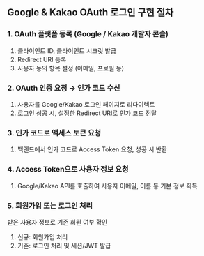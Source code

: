 ## Google & Kakao OAuth 로그인 구현 절차

### 1. OAuth 플랫폼 등록 (Google / Kakao 개발자 콘솔)

1. 클라이언트 ID, 클라이언트 시크릿 발급  
2. Redirect URI 등록  
3. 사용자 동의 항목 설정 (이메일, 프로필 등)  

### 2. OAuth 인증 요청 → 인가 코드 수신

1. 사용자를 Google/Kakao 로그인 페이지로 리다이렉트  
2. 로그인 성공 시, 설정한 Redirect URI로 인가 코드 전달

### 3. 인가 코드로 액세스 토큰 요청

1. 백엔드에서 인가 코드로 Access Token 요청, 성공 시 반환 

### 4. Access Token으로 사용자 정보 요청

1. Google/Kakao API를 호출하여 사용자 이메일, 이름 등 기본 정보 획득

### 5. 회원가입 또는 로그인 처리

받은 사용자 정보로 기존 회원 여부 확인  

1. 신규: 회원가입 처리  
2. 기존: 로그인 처리 및 세션/JWT 발급  

